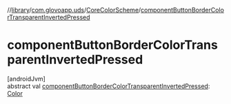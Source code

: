 //[library](../../../index.md)/[com.glovoapp.uds](../index.md)/[CoreColorScheme](index.md)/[componentButtonBorderColorTransparentInvertedPressed](component-button-border-color-transparent-inverted-pressed.md)

# componentButtonBorderColorTransparentInvertedPressed

[androidJvm]\
abstract val [componentButtonBorderColorTransparentInvertedPressed](component-button-border-color-transparent-inverted-pressed.md): [Color](https://developer.android.com/reference/kotlin/androidx/compose/ui/graphics/Color.html)
